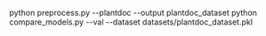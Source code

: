 python preprocess.py --plantdoc --output plantdoc_dataset
python compare_models.py --val --dataset datasets/plantdoc_dataset.pkl 